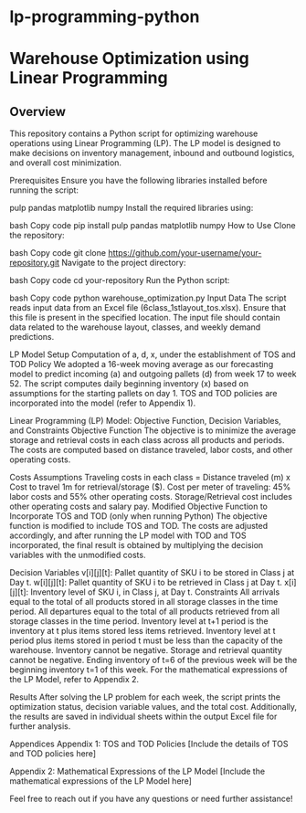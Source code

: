 # lp-programming-python
# Warehouse Optimization using Linear Programming
## Overview
This repository contains a Python script for optimizing warehouse operations using Linear Programming (LP). The LP model is designed to make decisions on inventory management, inbound and outbound logistics, and overall cost minimization.

Prerequisites
Ensure you have the following libraries installed before running the script:

pulp
pandas
matplotlib
numpy
Install the required libraries using:

bash
Copy code
pip install pulp pandas matplotlib numpy
How to Use
Clone the repository:

bash
Copy code
git clone https://github.com/your-username/your-repository.git
Navigate to the project directory:

bash
Copy code
cd your-repository
Run the Python script:

bash
Copy code
python warehouse_optimization.py
Input Data
The script reads input data from an Excel file (6class_1stlayout_tos.xlsx). Ensure that this file is present in the specified location. The input file should contain data related to the warehouse layout, classes, and weekly demand predictions.

LP Model Setup
Computation of a, d, x, under the establishment of TOS and TOD Policy
We adopted a 16-week moving average as our forecasting model to predict incoming (a) and outgoing pallets (d) from week 17 to week 52. The script computes daily beginning inventory (x) based on assumptions for the starting pallets on day 1. TOS and TOD policies are incorporated into the model (refer to Appendix 1).

Linear Programming (LP) Model: Objective Function, Decision Variables, and Constraints
Objective Function
The objective is to minimize the average storage and retrieval costs in each class across all products and periods. The costs are computed based on distance traveled, labor costs, and other operating costs.

Costs Assumptions
Traveling costs in each class = Distance traveled (m) x Cost to travel 1m for retrieval/storage ($).
Cost per meter of traveling: 45% labor costs and 55% other operating costs.
Storage/Retrieval cost includes other operating costs and salary pay.
Modified Objective Function to Incorporate TOS and TOD (only when running Python)
The objective function is modified to include TOS and TOD. The costs are adjusted accordingly, and after running the LP model with TOD and TOS incorporated, the final result is obtained by multiplying the decision variables with the unmodified costs.

Decision Variables
v[i][j][t]: Pallet quantity of SKU i to be stored in Class j at Day t.
w[i][j][t]: Pallet quantity of SKU i to be retrieved in Class j at Day t.
x[i][j][t]: Inventory level of SKU i, in Class j, at Day t.
Constraints
All arrivals equal to the total of all products stored in all storage classes in the time period.
All departures equal to the total of all products retrieved from all storage classes in the time period.
Inventory level at t+1 period is the inventory at t plus items stored less items retrieved.
Inventory level at t period plus items stored in period t must be less than the capacity of the warehouse.
Inventory cannot be negative.
Storage and retrieval quantity cannot be negative.
Ending inventory of t=6 of the previous week will be the beginning inventory t=1 of this week.
For the mathematical expressions of the LP Model, refer to Appendix 2.

Results
After solving the LP problem for each week, the script prints the optimization status, decision variable values, and the total cost. Additionally, the results are saved in individual sheets within the output Excel file for further analysis.

Appendices
Appendix 1: TOS and TOD Policies
[Include the details of TOS and TOD policies here]

Appendix 2: Mathematical Expressions of the LP Model
[Include the mathematical expressions of the LP Model here]

Feel free to reach out if you have any questions or need further assistance!

